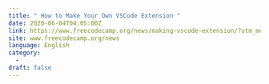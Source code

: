 ```yaml
---
title: " How to Make Your Own VSCode Extension "
date: 2020-06-04T04:05:00Z
link: https://www.freecodecamp.org/news/making-vscode-extension/?utm_medium=RSS&utm_source=news.12bit.vn
site: www.freecodecamp.org/news
language: English
category:
  -   
draft: false
---
```

